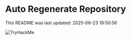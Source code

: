 # Auto Regenerate Repository

This README was last updated: 2025-06-23 19:50:56

 ![TryHackMe](https://tryhackme.com/badge/533634)
